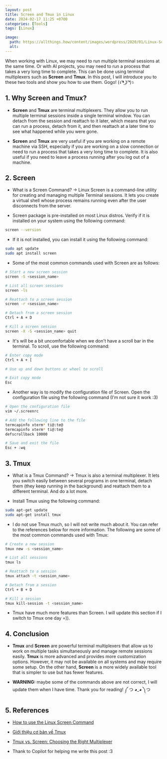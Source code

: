```yaml
---
layout: post
title: Screen and Tmux in Linux
date: 2024-02-17 11:25 +0700
categories: [Tools]
tags: [Linux]

image:
  path: https://allthings.how/content/images/wordpress/2020/01/Linux-Screen-Ubuntu.jpg
  alt: 
---
```


When working with Linux, we may need to run multiple terminal sessions at the same time. Or with AI projects, you may need to run a process that takes a very long time to complete. This can be done using terminal multiplexers such as **Screen** and **Tmux**. In this post, I will introduce you to these two tools and show you how to use them. Gogo! (ง ͡❛ ͜ʖ ͡❛)ว

## **1. Why Screen and Tmux?**

- **Screen** and **Tmux** are terminal multiplexers. They allow you to run multiple terminal sessions inside a single terminal window. You can detach from the session and reattach to it later, which means that you can run a process, detach from it, and then reattach at a later time to see what happened while you were gone.

- **Screen** and **Tmux** are very useful if you are working on a remote machine via SSH, especially if you are working on a slow connection or need to run a process that takes a very long time to complete. It is also useful if you need to leave a process running after you log out of a machine.

## **2. Screen**

- What is a Screen Command? &rarr; Linux Screen is a command-line utility for creating and managing multiple Terminal sessions. It lets you create a virtual shell whose process remains running even after the user disconnects from the server.

- Screen package is pre-installed on most Linux distros. Verify if it is installed on your system using the following command:

```bash
screen --version
```

- If it is not installed, you can install it using the following command:

```bash
sudo apt update
sudo apt install screen
```

- Some of the most common commands used with Screen are as follows:

```bash
# Start a new screen session
screen -S <session_name>

# List all screen sessions
screen -ls

# Reattach to a screen session
screen -r <session_name>

# Detach from a screen session
Ctrl + A + D

# Kill a screen session
screen -X -S <session_name> quit

```

- It's will be a bit uncomfortable when we don't have a scroll bar in the terminal. To scroll, use the following command:

```bash
# Enter copy mode
Ctrl + A + [

# Use up and down buttons or wheel to scroll

# Exit copy mode
Esc
```

- Another way is to modify the configuration file of Screen. Open the configuration file using the following command (I'm not sure it work :3)

```bash
# Open the configuration file
vim ~/.screenrc

# Add the following line to the file
termcapinfo xterm* ti@:te@
termcapinfo xterm* ti@:te@
defscrollback 10000

# Save and exit the file
Esc + :wq
```

## **3. Tmux**

- What is a Tmux Command? &rarr; Tmux is also a terminal multiplexer. It lets you switch easily between several programs in one terminal, detach them (they keep running in the background) and reattach them to a different terminal. And do a lot more.

- Install Tmux using the following command:

```bash
sudo apt-get update
sudo apt-get install tmux
```

- I do not use Tmux much, so I will not write much about it. You can refer to the references below for more information. The following are some of the most common commands used with Tmux:

```bash
# Create a new session
tmux new -s <session_name>

# List all sessions
tmux ls

# Reattach to a session
tmux attach -t <session_name>

# Detach from a session
Ctrl + B + D

# Kill a session
tmux kill-session -t <session_name>

```

- Tmux have much more features than Screen. I will update this section if I switch to Tmux one day =)).

## **4. Conclusion**

- **Tmux** and **Screen** are powerful terminal multiplexers that allow us to work on multiple tasks simultaneously and manage remote sessions easily. **Tmux** is more advanced and provides more customization options. However, it may not be available on all systems and may require some setup. On the other hand, **Screen** is a more widely available tool that is simpler to use but has fewer features.

- **WARNING:** maybe some of the commands above are not correct, I will update them when I have time. Thank you for reading! ༼ つ ◕_◕ ༽つ

## **5. References**

- [How to use the Linux Screen Command](https://vegastack.com/tutorials/how-to-use-linux-screen-command/)

- [Giới thiệu cơ bản về Tmux](https://viblo.asia/p/gioi-thieu-co-ban-ve-tmux-zoZVRgLEMmg5)

- [Tmux vs. Screen: Choosing the Right Multiplexer](https://www.fosslinux.com/104048/tmux-vs-screen-choosing-the-right-multiplexer.htm)

- Thank to Copilot for helping me write this post :3
